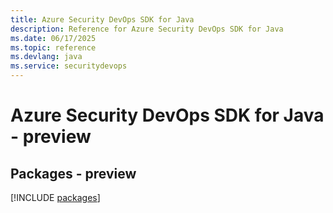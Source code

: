 ```yaml
---
title: Azure Security DevOps SDK for Java
description: Reference for Azure Security DevOps SDK for Java
ms.date: 06/17/2025
ms.topic: reference
ms.devlang: java
ms.service: securitydevops
---
```

# Azure Security DevOps SDK for Java - preview
## Packages - preview
[!INCLUDE [packages](security-devops-index.md)]